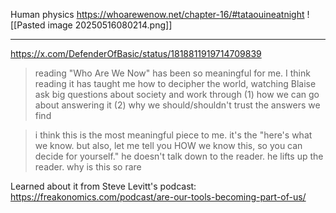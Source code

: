 
Human physics https://whoarewenow.net/chapter-16/#tataouineatnight
![[Pasted image 20250516080214.png]]

----

https://x.com/DefenderOfBasic/status/1818811919714709839

> reading "Who Are We Now" has been so meaningful for me. I think reading it has taught me how to decipher the world, watching Blaise ask big questions about society and work through (1) how we can go about answering it (2) why we should/shouldn't trust the answers we find

> i think this is the most meaningful piece to me. it's the "here's what we know. but also, let me tell you HOW we know this, so you can decide for yourself." he doesn't talk down to the reader. he lifts up the reader. why is this so rare

Learned about it from Steve Levitt's podcast: https://freakonomics.com/podcast/are-our-tools-becoming-part-of-us/